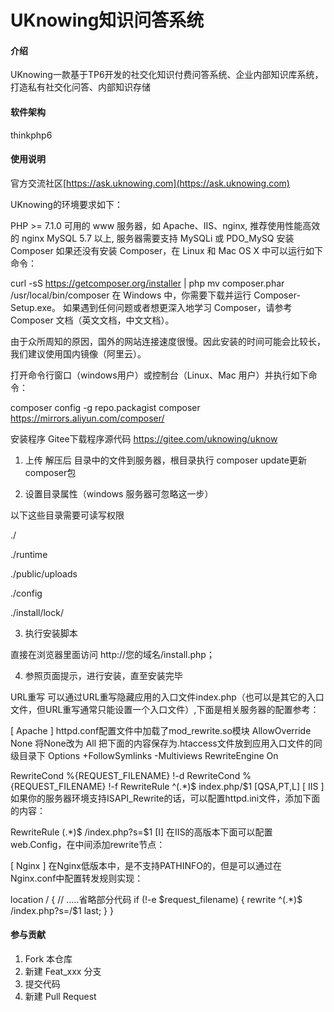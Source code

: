 # UKnowing知识问答系统

#### 介绍
UKnowing一款基于TP6开发的社交化知识付费问答系统、企业内部知识库系统，打造私有社交化问答、内部知识存储

#### 软件架构
thinkphp6

#### 使用说明

官方交流社区[https://ask.uknowing.com](https://ask.uknowing.com)

UKnowing的环境要求如下：

PHP >= 7.1.0
可用的 www 服务器，如 Apache、IIS、nginx, 推荐使用性能高效的 nginx
MySQL 5.7 以上, 服务器需要支持 MySQLi 或 PDO_MySQ
安装Composer
如果还没有安装 Composer，在 Linux 和 Mac OS X 中可以运行如下命令：

curl -sS https://getcomposer.org/installer | php
mv composer.phar /usr/local/bin/composer
在 Windows 中，你需要下载并运行 Composer-Setup.exe。
如果遇到任何问题或者想更深入地学习 Composer，请参考Composer 文档（英文文档，中文文档）。

由于众所周知的原因，国外的网站连接速度很慢。因此安装的时间可能会比较长，我们建议使用国内镜像（阿里云）。

打开命令行窗口（windows用户）或控制台（Linux、Mac 用户）并执行如下命令：

composer config -g repo.packagist composer https://mirrors.aliyun.com/composer/

安装程序
Gitee下载程序源代码 https://gitee.com/uknowing/uknow

1. 上传 解压后 目录中的文件到服务器，根目录执行 composer update更新composer包

2. 设置目录属性（windows 服务器可忽略这一步）

以下这些目录需要可读写权限

./

./runtime

./public/uploads

./config

./install/lock/

3. 执行安装脚本

直接在浏览器里面访问 http://您的域名/install.php；

4. 参照页面提示，进行安装，直至安装完毕


URL重写
可以通过URL重写隐藏应用的入口文件index.php（也可以是其它的入口文件，但URL重写通常只能设置一个入口文件）,下面是相关服务器的配置参考：

[ Apache ]
httpd.conf配置文件中加载了mod_rewrite.so模块
AllowOverride None 将None改为 All
把下面的内容保存为.htaccess文件放到应用入口文件的同级目录下
<IfModule mod_rewrite.c>
  Options +FollowSymlinks -Multiviews
  RewriteEngine On

  RewriteCond %{REQUEST_FILENAME} !-d
  RewriteCond %{REQUEST_FILENAME} !-f
  RewriteRule ^(.*)$ index.php/$1 [QSA,PT,L]
</IfModule>
[ IIS ]
如果你的服务器环境支持ISAPI_Rewrite的话，可以配置httpd.ini文件，添加下面的内容：

RewriteRule (.*)$ /index\.php\?s=$1 [I]
在IIS的高版本下面可以配置web.Config，在中间添加rewrite节点：

<rewrite>
 <rules>
 <rule name="OrgPage" stopProcessing="true">
 <match url="^(.*)$" />
 <conditions logicalGrouping="MatchAll">
 <add input="{HTTP_HOST}" pattern="^(.*)$" />
 <add input="{REQUEST_FILENAME}" matchType="IsFile" negate="true" />
 <add input="{REQUEST_FILENAME}" matchType="IsDirectory" negate="true" />
 </conditions>
 <action type="Rewrite" url="index.php/{R:1}" />
 </rule>
 </rules>
 </rewrite>
[ Nginx ]
在Nginx低版本中，是不支持PATHINFO的，但是可以通过在Nginx.conf中配置转发规则实现：

location / { // …..省略部分代码
   if (!-e $request_filename) {
   		rewrite  ^(.*)$  /index.php?s=/$1  last;
    }
}

#### 参与贡献

1.  Fork 本仓库
2.  新建 Feat_xxx 分支
3.  提交代码
4.  新建 Pull Request